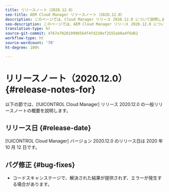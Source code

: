 ```yaml
---
title: リリースノート（2020.12.0）
seo-title: AEM Cloud Manager リリースノート（2020.12.0）
description: このページでは、Cloud Manager リリース 2020.12.0 について説明します。
seo-description: このページでは、AEM Cloud Manager リリース 2020.12.0 について説明します。
translation-type: ht
source-git-commit: 4767e782019998564f4fd238ef2555ab0a4f6d62
workflow-type: ht
source-wordcount: '70'
ht-degree: 100%

---
```


# リリースノート（2020.12.0）{#release-notes-for}

以下の節では、[!UICONTROL Cloud Manager] リリース 2020.12.0 の一般リリースノートの概要を説明します。

## リリース日 {#release-date}

[!UICONTROL Cloud Manager] バージョン 2020.12.0 のリリース日は 2020 年 10 月 12 日です。

## バグ修正 {#bug-fixes}

* コードスキャンステージで、解決された結果が提供されず、エラーが発生する場合があります。
